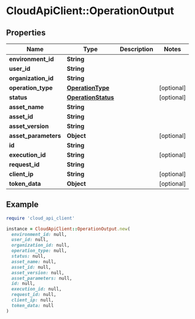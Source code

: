 # CloudApiClient::OperationOutput

## Properties

| Name | Type | Description | Notes |
| ---- | ---- | ----------- | ----- |
| **environment_id** | **String** |  |  |
| **user_id** | **String** |  |  |
| **organization_id** | **String** |  |  |
| **operation_type** | [**OperationType**](OperationType.md) |  | [optional] |
| **status** | [**OperationStatus**](OperationStatus.md) |  | [optional] |
| **asset_name** | **String** |  |  |
| **asset_id** | **String** |  |  |
| **asset_version** | **String** |  |  |
| **asset_parameters** | **Object** |  | [optional] |
| **id** | **String** |  |  |
| **execution_id** | **String** |  | [optional] |
| **request_id** | **String** |  |  |
| **client_ip** | **String** |  | [optional] |
| **token_data** | **Object** |  | [optional] |

## Example

```ruby
require 'cloud_api_client'

instance = CloudApiClient::OperationOutput.new(
  environment_id: null,
  user_id: null,
  organization_id: null,
  operation_type: null,
  status: null,
  asset_name: null,
  asset_id: null,
  asset_version: null,
  asset_parameters: null,
  id: null,
  execution_id: null,
  request_id: null,
  client_ip: null,
  token_data: null
)
```

